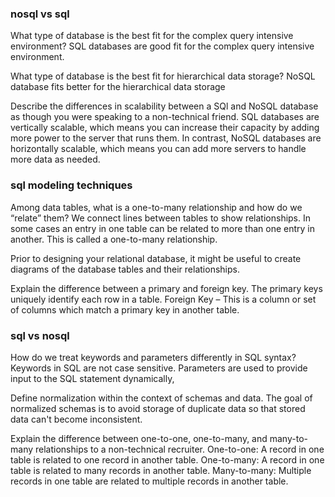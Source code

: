 ### nosql vs sql

What type of database is the best fit for the complex query intensive environment?
SQL databases are good fit for the complex query intensive environment.

What type of database is the best fit for hierarchical data storage?
NoSQL database fits better for the hierarchical data storage

Describe the differences in scalability between a SQl and NoSQL database as though you were speaking to a non-technical friend.
SQL databases are vertically scalable, which means you can increase their capacity by adding more power to the server that runs them. In contrast, NoSQL databases are horizontally scalable, which means you can add more servers to handle more data as needed. 


### sql modeling techniques

Among data tables, what is a one-to-many relationship and how do we “relate” them?
We connect lines between tables to show relationships.  In some cases an entry in one table can be related to more than one entry in another.  This is called a one-to-many relationship.

Prior to designing your relational database, it might be useful to create diagrams of the database tables and their relationships.

Explain the difference between a primary and foreign key.
The primary keys uniquely identify each row in a table. Foreign Key – This is a column or set of columns which match a primary key in another table.

### sql vs nosql

How do we treat keywords and parameters differently in SQL syntax?
Keywords in SQL are not case sensitive. Parameters are used to provide input to the SQL statement dynamically,

Define normalization within the context of schemas and data.
The goal of normalized schemas is to avoid storage of duplicate data so that stored data can't become inconsistent. 

Explain the difference between one-to-one, one-to-many, and many-to-many relationships to a non-technical recruiter.
One-to-one: A record in one table is related to one record in another table.
One-to-many: A record in one table is related to many records in another table. 
Many-to-many: Multiple records in one table are related to multiple records in another table.
